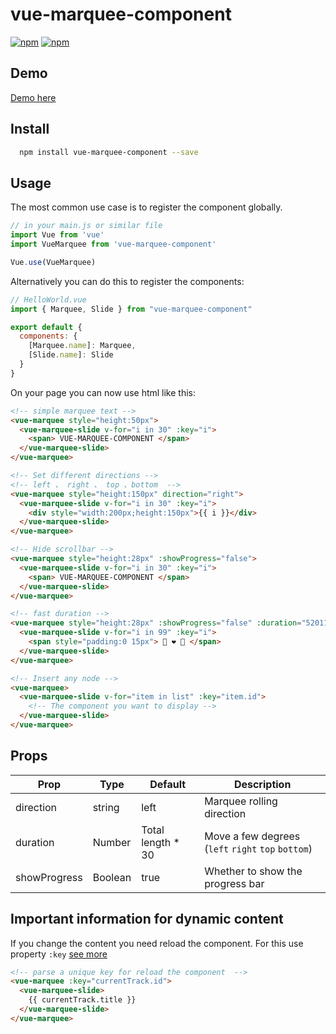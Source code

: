 # vue-marquee-component

[![npm](https://img.shields.io/npm/v/vue-marquee-component.svg?style=for-the-badge)](https://www.npmjs.com/package/vue-marquee-component)
[![npm](https://img.shields.io/npm/dt/vue-marquee-component.svg?style=for-the-badge)](https://www.npmjs.com/package/vue-marquee-component)


## Demo

[Demo here](https://wxh16144.github.io/vue-marquee-component/)


## Install

```bash
  npm install vue-marquee-component --save
```

## Usage

The most common use case is to register the component globally.

```js
// in your main.js or similar file
import Vue from 'vue'
import VueMarquee from 'vue-marquee-component'

Vue.use(VueMarquee)
```

Alternatively you can do this to register the components:

```js
// HelloWorld.vue
import { Marquee, Slide } from "vue-marquee-component"

export default {
  components: {
    [Marquee.name]: Marquee,
    [Slide.name]: Slide
  }
}
```

On your page you can now use html like this:

```html
<!-- simple marquee text -->
<vue-marquee style="height:50px">
  <vue-marquee-slide v-for="i in 30" :key="i">
    <span> VUE-MARQUEE-COMPONENT </span>
  </vue-marquee-slide>
</vue-marquee>

<!-- Set different directions -->
<!-- left 、 right 、 top 、bottom  -->
<vue-marquee style="height:150px" direction="right">
  <vue-marquee-slide v-for="i in 30" :key="i">
    <div style="width:200px;height:150px">{{ i }}</div>
  </vue-marquee-slide>
</vue-marquee>

<!-- Hide scrollbar -->
<vue-marquee style="height:28px" :showProgress="false">
  <vue-marquee-slide v-for="i in 30" :key="i">
    <span> VUE-MARQUEE-COMPONENT </span>
  </vue-marquee-slide>
</vue-marquee>

<!-- fast duration -->
<vue-marquee style="height:28px" :showProgress="false" :duration="52011">
  <vue-marquee-slide v-for="i in 99" :key="i">
    <span style="padding:0 15px"> 👧 ❤️ 👦 </span>
  </vue-marquee-slide>
</vue-marquee>

<!-- Insert any node -->
<vue-marquee>
  <vue-marquee-slide v-for="item in list" :key="item.id">
    <!-- The component you want to display -->
  </vue-marquee-slide>
</vue-marquee>
```

## Props
| Prop         | Type    | Default           | Description                                        |
| ------------ | ------- | ----------------- | -------------------------------------------------- |
| direction    | string  | left              | Marquee rolling direction                          |
| duration     | Number  | Total length * 30 | Move a few degrees (`left` `right` `top` `bottom`) |
| showProgress | Boolean | true              | Whether to show the progress bar                   |

## Important information for dynamic content
If you change the content you need reload the component. For this use property `:key` [see more](https://vuejs.org/v2/api/#key)
```html
<!-- parse a unique key for reload the component  -->
<vue-marquee :key="currentTrack.id">
  <vue-marquee-slide>
    {{ currentTrack.title }}
  </vue-marquee-slide>
</vue-marquee>
```